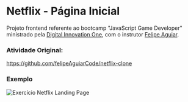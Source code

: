 # Netflix - Página Inicial
Projeto frontend referente ao bootcamp "JavaScript Game Developer" ministrado pela  [Digital Innovation One](https://www.dio.me/), com o instrutor [Felipe Aguiar](https://github.com/felipeAguiarCode).

### Atividade Original: 
https://github.com/felipeAguiarCode/netflix-clone

### Exemplo
![Exercício Netflix Landing Page](\netflix-landingpage\img\exemplo.jpg)
